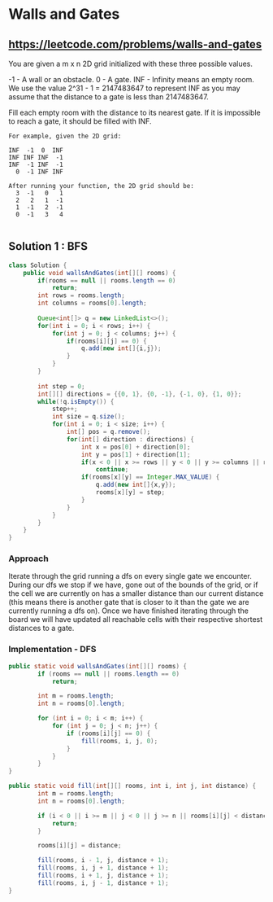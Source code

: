 # Walls and Gates
## https://leetcode.com/problems/walls-and-gates

You are given a m x n 2D grid initialized with these three possible values.

-1 - A wall or an obstacle.
0 - A gate.
INF - Infinity means an empty room. We use the value 2^31 - 1 = 2147483647 to represent INF as you may assume that the distance to a gate is less than 2147483647.

Fill each empty room with the distance to its nearest gate. If it is impossible to reach a gate, it should be filled with INF.

```
For example, given the 2D grid:

INF  -1  0  INF
INF INF INF  -1
INF  -1 INF  -1
  0  -1 INF INF
  
After running your function, the 2D grid should be:
  3  -1   0   1
  2   2   1  -1
  1  -1   2  -1
  0  -1   3   4
  
```

## Solution 1 : BFS
```java
class Solution {
    public void wallsAndGates(int[][] rooms) {
        if(rooms == null || rooms.length == 0)
            return;
        int rows = rooms.length;
        int columns = rooms[0].length;
        
        Queue<int[]> q = new LinkedList<>();
        for(int i = 0; i < rows; i++) {
            for(int j = 0; j < columns; j++) {
                if(rooms[i][j] == 0) {
                    q.add(new int[]{i,j});
                }
            }
        }
        
        int step = 0;
        int[][] directions = {{0, 1}, {0, -1}, {-1, 0}, {1, 0}};
        while(!q.isEmpty()) {
            step++;
            int size = q.size();
            for(int i = 0; i < size; i++) {
                int[] pos = q.remove();
                for(int[] direction : directions) {
                    int x = pos[0] + direction[0];
                    int y = pos[1] + direction[1];
                    if(x < 0 || x >= rows || y < 0 || y >= columns || rooms[x][y] == -1)
                        continue;
                    if(rooms[x][y] == Integer.MAX_VALUE) {
                        q.add(new int[]{x,y});
                        rooms[x][y] = step;
                    }
                }
            }
        }
    }
}
```

### Approach
Iterate through the grid running a dfs on every single gate we encounter. During our dfs we stop if we have, gone out of the bounds of the grid, or if the cell we are currently on has a smaller distance than our current distance (this means there is another gate that is closer to it than the gate we are currently running a dfs on). Once we have finished iterating through the board we will have updated all reachable cells with their respective shortest distances to a gate.


### Implementation - DFS
```java
public static void wallsAndGates(int[][] rooms) {
		if (rooms == null || rooms.length == 0)
			return;

		int m = rooms.length;
		int n = rooms[0].length;

		for (int i = 0; i < m; i++) {
			for (int j = 0; j < n; j++) {
				if (rooms[i][j] == 0) {
					fill(rooms, i, j, 0);
				}
			}
		}
}

public static void fill(int[][] rooms, int i, int j, int distance) {
		int m = rooms.length;
		int n = rooms[0].length;

		if (i < 0 || i >= m || j < 0 || j >= n || rooms[i][j] < distance) {
			return;
		}

		rooms[i][j] = distance;

		fill(rooms, i - 1, j, distance + 1);
		fill(rooms, i, j + 1, distance + 1);
		fill(rooms, i + 1, j, distance + 1);
		fill(rooms, i, j - 1, distance + 1);
}
```
